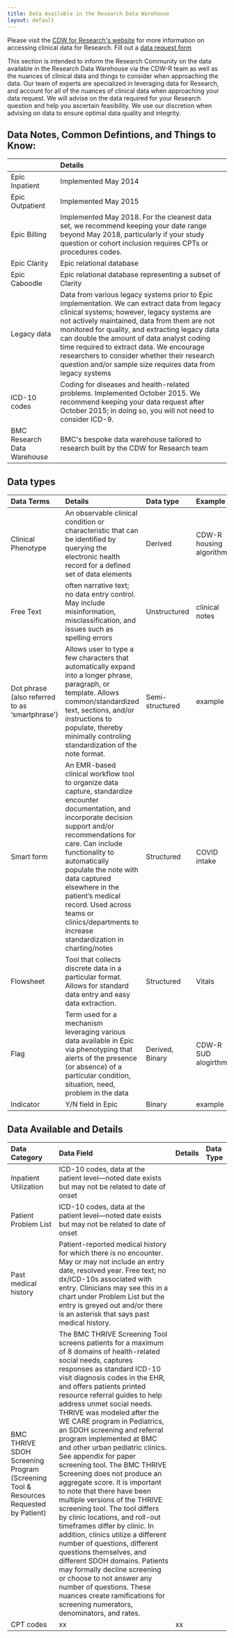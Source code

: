 ```yaml
---
title: Data Available in the Research Data Warehouse
layout: default
---
```


Please visit the [CDW for Research's website](https://www.bmc.org/research/clinical-data-warehouse-cdw) for more information on accessing clinical data for Research. 
Fill out a [data request form](https://bmc.tfaforms.net/f/cdw-data-request-form)

This section is intended to inform the Research Community on the data available in the Research Data Warehouse via the CDW-R team as well as the nuances of clinical data and things to consider when approaching the data. 
Our team of experts are specialized in leveraging data for Research, and account for all of the nuances of clinical data when approaching your data request. We will advise on the data required for your Research question and help you ascertain feasibility. We use our discretion when advising on data to ensure optimal data quality and integrity. 


## Data Notes, Common Defintions, and Things to Know:

|  <!-- --> | Details  |
| :----------- | :----------- |
|Epic Inpatient|Implemented May 2014|
| Epic Outpatient | Implemented May 2015|
| Epic Billing | Implemented May 2018. For the cleanest data set, we recommend keeping your date range beyond May 2018, particularly if your study question or cohort inclusion requires CPTs or procedures codes.|
| Epic Clarity | Epic relational database|
| Epic Caboodle| Epic relational database representing a subset of Clarity|
| Legacy data| Data from various legacy systems prior to Epic implementation. We can extract data from legacy clinical systems; however, legacy systems are not actively maintained, data from them are not monitored for quality, and extracting legacy data can double the amount of data analyst coding time required to extract data. We encourage researchers to consider whether their research question and/or sample size requires data from legacy systems|
| ICD-10 codes | Coding for diseases and health-related problems. Implemented October 2015. We recommend keeping your data request after October 2015; in doing so, you will not need to consider ICD-9. |
| BMC Research Data Warehouse|BMC's bespoke data warehouse tailored to research built by the CDW for Research team|


## Data types

| **Data Terms** | **Details**  | **Data type** |**Example**|
| :----------- | :----------- |:----------- |:----------- |
| Clinical Phenotype | An observable clinical condition or characteristic that can be identified by querying the electronic health record for a defined set of data elements  |Derived| CDW-R housing algorithm|
|Free Text| often narrative text; no data entry control. May include misinformation, misclassification, and issues such as spelling errors| Unstructured| clinical notes|
|Dot phrase (also referred to as ‘smartphrase’)|Allows user to type a few characters that automatically expand into a longer phrase, paragraph, or template. Allows common/standardized text, sections, and/or instructions to populate, thereby minimally controling standardization of the note format.|Semi-structured| example|
|Smart form| An EMR-based clinical workflow tool to organize data capture, standardize encounter documentation, and incorporate decision support and/or recommendations for care. Can include functionality to automatically populate the note with data captured elsewhere in the patient’s medical record. Used across teams or clinics/departments to increase standardization in charting/notes| Structured| COVID intake|
|Flowsheet|Tool that collects discrete data in a particular format. Allows for standard data entry and easy data extraction.|Structured|Vitals|
|Flag|Term used for a mechanism leveraging various data available in Epic via phenotyping that alerts of the presence (or absence) of a particular condition, situation, need, problem in the data|Derived, Binary|CDW-R SUD alogirthm|
|Indicator|Y/N field in Epic|Binary|example|

## Data Available and Details

| **Data Category** | **Data Field**  | **Details** |**Data Type**|
| :----------- | :----------- |:----------- |:----------- |
| Inpatient Utilization | ICD-10 codes, data at the patient level—noted date exists but may not be related to date of onset |
| Patient Problem List | ICD-10 codes, data at the patient level—noted date exists but may not be related to date of onset |
| Past medical history | Patient-reported medical history for which there is no encounter. May or may not include an entry date, resolved year. Free text; no dx/ICD-10s associated with entry. Clinicians may see this in a chart under Problem List but the entry is greyed out and/or there is an asterisk that says past medical history. |
| BMC THRIVE SDOH Screening Program (Screening Tool & Resources Requested by Patient) |The BMC THRIVE Screening Tool screens patients for a maximum of 8 domains of health-related social needs, captures responses as standard ICD-10 visit diagnosis codes in the EHR, and offers patients printed resource referral guides to help address unmet social needs.  THRIVE was modeled after the WE CARE program in Pediatrics, an SDOH screening and referral program implemented at BMC and other urban pediatric clinics.  See appendix for paper screening tool. The BMC THRIVE Screening does not produce an aggregate score. It is important to note that there have been multiple versions of the THRIVE screening tool. The tool differs by clinic locations, and roll-out timeframes differ by clinic. In addition, clinics utilize a different number of questions, different questions themselves, and different SDOH domains. Patients may formally decline screening or choose to not answer any number of questions. These nuances create ramifications for screening numerators, denominators, and rates.
| CPT codes| xx | xx | 
